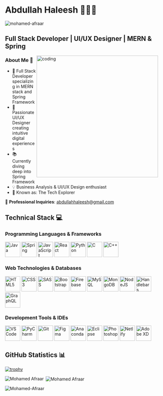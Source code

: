 # Abdullah Haleesh 👨🏻‍💻

<p align="left"> <img src="https://komarev.com/ghpvc/?username=Afraar99&label=Profile%20views&color=0e75b6&style=flat" alt="mohamed-afraar" /> </p>

## Full Stack Developer | UI/UX Designer | MERN & Spring

<img align="right" width="400" alt="coding" src="https://user-images.githubusercontent.com/74038190/212749171-b84692a8-2b04-4e3b-93ca-ac14705da224.gif">

### About Me 🚀

- 🎯 Full Stack Developer specializing in MERN stack and Spring Framework
- 🎨 Passionate UI/UX Designer creating intuitive digital experiences
- 📚 Currently diving deep into Spring Framework
- 💡 Business Analysis & UI/UX Design enthusiast
- 🌟 Known as: The Tech Explorer

 📧 **Professional Inquiries**: abdullahhaleesh@gmail.com

## Technical Stack 💻

### Programming Languages & Frameworks
<p align="left">
<img height="50" width="50" src="https://img.icons8.com/color/48/000000/java-coffee-cup-logo.png" alt="Java" />
<img height="50" width="50" src="https://img.icons8.com/color/48/000000/spring-logo.png" alt="Spring" />
<img height="50" width="50" src="https://img.icons8.com/color/48/000000/javascript.png" alt="JavaScript" />
<img height="50" width="50" src="https://img.icons8.com/color/48/000000/react-native.png" alt="React" />
<img height="50" width="50" src="https://img.icons8.com/color/48/000000/python.png" alt="Python" />
<img height="50" width="50" src="https://img.icons8.com/color/48/000000/c-programming.png" alt="C" />
<img height="50" width="50" src="https://img.icons8.com/color/48/000000/c-plus-plus-logo.png" alt="C++" />
</p>

### Web Technologies & Databases
<p align="left">
<img height="50" width="50" src="https://img.icons8.com/color/48/000000/html-5.png" alt="HTML5" />
<img height="50" width="50" src="https://img.icons8.com/color/48/000000/css3.png" alt="CSS3" />
<img height="50" width="50" src="https://img.icons8.com/color/48/000000/sass.png" alt="SASS" />
<img height="50" width="50" src="https://img.icons8.com/color/48/000000/bootstrap.png" alt="Bootstrap" />
<img height="50" width="50" src="https://img.icons8.com/color/48/000000/google-firebase-console.png" alt="Firebase" />
<img height="50" width="50" src="https://img.icons8.com/color/48/000000/mysql-logo.png" alt="MySQL" />
<img height="50" width="50" src="https://img.icons8.com/color/48/000000/mongodb.png" alt="MongoDB" />
<img height="50" width="50" src="https://img.icons8.com/color/48/000000/nodejs.png" alt="NodeJS" />
<img height="50" width="50" src="https://img.icons8.com/fluency/48/000000/handlebar-mustache.png" alt="Handlebars" />
<img height="50" width="50" src="https://img.icons8.com/color/48/null/graphql.png" alt="GraphQL" />
</p>

### Development Tools & IDEs
<p align="left">
<img height="50" width="50" src="https://img.icons8.com/color/48/000000/visual-studio-code-2019.png" alt="VS Code" />
<img height="50" width="50" src="https://img.icons8.com/color/48/000000/pycharm.png" alt="PyCharm" />
<img height="50" width="50" src="https://img.icons8.com/color/50/000000/git.png" alt="Git" />
<img height="50" width="50" src="https://img.icons8.com/color/48/000000/figma--v1.png" alt="Figma" />
<img height="50" width="50" src="https://img.icons8.com/dusk/64/000000/anaconda.png" alt="Anaconda" />
<img height="50" src="https://img.icons8.com/officel/480/null/java-eclipse.png" alt="Eclipse" />
<img height="50" width="50" src="https://img.icons8.com/doodle/48/000000/adobe-photoshop.png" alt="Photoshop" />
<img height="50" src="https://img.shields.io/badge/Netlify-00C7B7?style=for-the-badge&logo=netlify&logoColor=white" alt="Netlify" />
<img height="50" src="https://img.shields.io/badge/Adobe%20XD-FF61F6?style=for-the-badge&logo=Adobe%20XD&logoColor=white" alt="Adobe XD" />
</p>

## GitHub Statistics 📊

[![trophy](https://github-profile-trophy.vercel.app/?username=Abdullah-Haleesh&margin-w=15&theme=algolia)](https://github.com/ryo-ma/github-profile-trophy)

<p><img align="left" src="https://github-readme-stats.vercel.app/api/top-langs?username=Abdullah-Haleesh&show_icons=true&locale=en&layout=compact&theme=algolia" alt="Mohamed Afraar" /></p>

<p>&nbsp;<img align="center" src="https://github-readme-stats.vercel.app/api?username=Abdullah-Haleesh&show_icons=true&locale=en&theme=algolia" alt="Mohamed Afraar" /></p>

<p><img align="center" src="https://github-readme-streak-stats.herokuapp.com/?user=Abdullah-Haleesh&theme=algolia" alt="Mohamed-Afraar" /></p>

